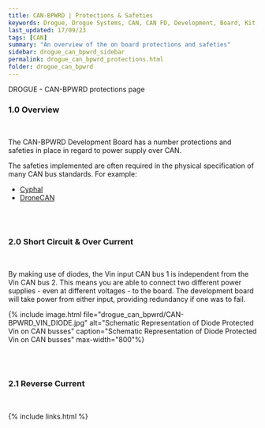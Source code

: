 ```yaml
---
title: CAN-BPWRD | Protections & Safeties
keywords: Drogue, Drogue Systems, CAN, CAN FD, Development, Board, Kit, Development Board, Dev Board
last_updated: 17/09/23
tags: [CAN]
summary: "An overview of the on board protections and safeties"
sidebar: drogue_can_bpwrd_sidebar
permalink: drogue_can_bpwrd_protections.html
folder: drogue_can_bpwrd
---
```


DROGUE - CAN-BPWRD protections page

### 1.0 Overview

<div><br></div>


The CAN-BPWRD Development Board has a number protections and safeties in place in regard to power supply over CAN.

The safeties implemented are often required in the physical specification of many CAN bus standards. For example:

- [Cyphal](https://forum.opencyphal.org/t/cyphal-can-physical-layer-specification-v1-0/1471)
- [DroneCAN](https://dronecan.github.io/Specification/8._Hardware_design_recommendations/)




<div><br><br></div>




### 2.0 Short Circuit & Over Current
<div><br></div>

By making use of diodes, the Vin input CAN bus 1 is independent from the Vin  CAN bus 2. This means you are able to connect two different power supplies - even at different voltages - to the board. The development board will take power from either input, providing redundancy if one was to fail.

{% include image.html file="drogue_can_bpwrd/CAN-BPWRD_VIN_DIODE.jpg" alt="Schematic Representation of Diode Protected Vin on CAN busses" caption="Schematic Representation of Diode Protected Vin on CAN busses" max-width="800"%}


<div><br><br></div>

### 2.1 Reverse Current
<div><br></div>





{% include links.html %}
